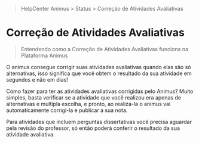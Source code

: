 > HelpCenter Animus > Status > Correção de Atividades Avaliativas

# Correção de Atividades Avaliativas

> Entendendo como a Correção de Atividades Avaliativas funciona na Plataforma Animus

O animus consegue corrigir suas atividades avaliativas quando elas são só alternativas, isso significa que você obtem o resultado da sua atividade em segundos e não em dias!

Como fazer para ter as atividades avaliativas corrigidas pelo Animus? Muito simples, basta verificar se a atividade que você realizou era apenas de alternativas e multipla escolha, e pronto, ao realiza-la o animus vai automaticamente corrigi-la e publicar a sua nota.

Para atividades que incluem perguntas dissertativas você precisa aguardar pela revisão do professor, só então poderá conferir o resultado da sua atividade avaliativa.
